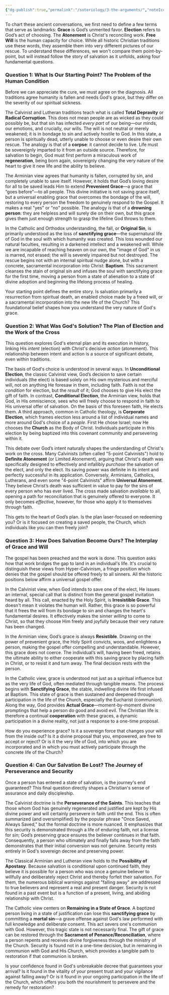 ```yaml
---
{"dg-publish":true,"permalink":"/soteriology/3-the-arguments/","noteIcon":""}
---
```


To chart these ancient conversations, we first need to define a few terms that serve as landmarks: **Grace** is God’s unmerited favor. **Election** refers to God’s act of choosing. The **Atonement** is Christ's reconciling work. **Free Will** is the human capacity for choice. While all historic Christian traditions use these words, they assemble them into very different pictures of our rescue. To understand these differences, we won't compare them point-by-point, but will instead follow the story of salvation as it unfolds, asking four fundamental questions.

### Question 1: What Is Our Starting Point? The Problem of the Human Condition

Before we can appreciate the cure, we must agree on the diagnosis. All traditions agree humanity is fallen and needs God's grace, but they differ on the severity of our spiritual sickness.

The Calvinist and Lutheran traditions teach what is called **Total Depravity** or **Radical Corruption**. This does not mean people are as wicked as they could possibly be, but that sin has infected *every part* of our being—our minds, our emotions, and crucially, our wills. The will is not neutral or merely weakened; it is in bondage to sin and actively hostile to God. In this state, a person is spiritually dead, utterly unable to choose or even desire their own rescue. The analogy is that of a **corpse**: it cannot decide to live. Life must be sovereignly imparted to it from an outside source. Therefore, for salvation to begin, God must first perform a miraculous work of **regeneration**, being born again, sovereignly changing the very nature of the heart to give it new life and the ability to believe.

The Arminian view agrees that humanity is fallen, corrupted by sin, and completely unable to save itself. However, it holds that God’s loving desire for all to be saved leads Him to extend **Prevenient Grace**—a grace that “goes before”—to all people. This divine initiative is not saving grace itself, but a universal enabling grace that overcomes the bondage of the will, restoring to every person the freedom to genuinely respond to the Gospel. It makes a real "yes" or "no" possible. The analogy is that of a **drowning person**: they are helpless and will surely die on their own, but this grace gives them just enough strength to grasp the lifeline God throws to them.

In the Catholic and Orthodox understanding, the fall, or **Original Sin**, is primarily understood as the loss of **sanctifying grace**—the supernatural life of God in the soul with which humanity was created. This loss wounded our natural faculties, resulting in a darkened intellect and a weakened will. While we are incapable of reaching heaven on our own, the "image of God" in us is marred, not erased; the will is severely impaired but not destroyed. The rescue begins not with an internal spiritual nudge alone, but with a concrete, sacramental incorporation into Christ: **Baptism**. This sacrament cleanses the stain of original sin and infuses the soul with sanctifying grace for the first time, moving a person from a state of alienation to a state of divine adoption and beginning the lifelong process of healing.

Your starting point defines the entire story. Is salvation primarily a resurrection from spiritual death, an enabled choice made by a freed will, or a sacramental incorporation into the new life of the Church? This foundational belief shapes how you understand the very nature of God's grace.

### Question 2: What Was God's Solution? The Plan of Election and the Work of the Cross

This question explores God's eternal plan and its execution in history, linking His *intent* (election) with Christ's decisive *action* (atonement). This relationship between intent and action is a source of significant debate, even within traditions.

The basis of God's choice is understood in several ways. In **Unconditional Election**, the classic Calvinist view, God’s decision to save certain individuals (the elect) is based solely on His own mysterious and merciful will, not on anything He foresaw in them, including faith. Faith is not the *condition* for election, but the *result* of it; God chooses to give His elect the gift of faith. In contrast, **Conditional Election**, the Arminian view, holds that God, in His omniscience, sees who will freely choose to respond in faith to His universal offer of salvation. On the basis of this foreseen faith, He elects them. A third approach, common in Catholic theology, is **Corporate Election**, which frames election less around a list of individual names and more around God's choice of a *people*. First He chose Israel; now He chooses the **Church** as the Body of Christ. Individuals participate in this election by being baptized into this covenant community and persevering within it.

This debate over God’s intent naturally shapes the understanding of Christ's work on the cross. Many Calvinists (often called "5-point Calvinists") hold to **Definite Atonement** (or Limited Atonement), arguing that Christ's death was specifically designed to effectively and infallibly *purchase* the salvation of the elect, and only the elect. Its saving power was definite in its intent and perfectly successful in its application. Conversely, Arminians, Catholics, Lutherans, and even some "4-point Calvinists" affirm **Universal Atonement**. They believe Christ’s death was sufficient in value to pay for the sins of every person who has ever lived. The cross made salvation *available* to all, opening a path for reconciliation that is genuinely offered to everyone. It only becomes *effective*, however, for those who apply it to themselves through faith.

This gets to the heart of God’s plan. Is the plan laser-focused on redeeming you? Or is it focused on creating a saved people, the Church, which individuals like you can then freely join?

### Question 3: How Does Salvation Become Ours? The Interplay of Grace and Will

The gospel has been preached and the work is done. This question asks how that work bridges the gap to land in an individual's life. It's crucial to distinguish these views from Hyper-Calvinism, a fringe position which denies that the gospel should be offered freely to all sinners. All the historic positions below affirm a universal gospel offer.

In the Calvinist view, when God intends to save one of the elect, He issues an internal, special call that is distinct from the general gospel invitation heard by all. This call, enacted by the Holy Spirit, is **Irresistible Grace**. This doesn't mean it violates the human will. Rather, this grace is so powerful that it frees the will from its bondage to sin and changes the heart's fundamental desires. It effectively makes the sinner *willing* to come to Christ, so that they choose Him freely and joyfully because their very nature has been changed.

In the Arminian view, God’s grace is always **Resistible**. Drawing on the power of prevenient grace, the Holy Spirit convicts, woos, and enlightens a person, making the gospel offer compelling and understandable. However, this grace does not coerce. The individual’s will, having been freed, retains the ultimate ability to either cooperate with this saving grace by placing faith in Christ, or to resist it and turn away. The final decision rests with the person.

In the Catholic view, grace is understood not just as a spiritual influence but as the very life of God, often mediated through tangible means. The process begins with **Sanctifying Grace**, the stable, indwelling divine life first infused at Baptism. This state of grace is then sustained and deepened through participation in the life of the Church, especially the Eucharist (communion). Along the way, God provides **Actual Grace**—moment-by-moment divine promptings that help a person do good and avoid evil. The Christian life is therefore a continual **cooperation** with these graces, a dynamic participation in a divine reality, not just a response to a one-time proposal.

How do you experience grace? Is it a sovereign force that changes your will from the inside out? Is it a divine proposal that you, empowered, are free to accept or reject? Or is it the very life of God, into which you are incorporated and in which you must actively participate through the concrete life of the Church?

### Question 4: Can Our Salvation Be Lost? The Journey of Perseverance and Security

Once a person has entered a state of salvation, is the journey's end guaranteed? This final question directly shapes a Christian's sense of assurance and daily discipleship.

The Calvinist doctrine is the **Perseverance of the Saints**. This teaches that those whom God has genuinely regenerated and justified are kept by His divine power and will certainly persevere in faith until the end. This is often summarized (and oversimplified) by the popular phrase "Once Saved, Always Saved," but the formal doctrine is more nuanced. It emphasizes that this security is demonstrated through a life of enduring faith, not a license for sin; God’s preserving grace ensures the believer continues in that faith. Consequently, a person who ultimately and finally falls away from the faith demonstrates that their initial conversion was not genuine. Security rests entirely in God's sovereign decree and preserving power.

The Classical Arminian and Lutheran view holds to the **Possibility of Apostasy**. Because salvation is conditional upon continued faith, they believe it is possible for a person who was once a genuine believer to willfully and deliberately reject Christ and thereby forfeit their salvation. For them, the numerous biblical warnings against "falling away" are addressed to true believers and represent a real and present danger. Security is not found in a past event but is a function of a present, living, and abiding relationship with Christ.

The Catholic view centers on **Remaining in a State of Grace**. A baptized person living in a state of justification can lose this **sanctifying grace** by committing a **mortal sin**—a grave offense against God's law performed with full knowledge and deliberate consent. This act severs one's communion with God. However, this tragic state is not necessarily final. The gift of grace can be restored through the **Sacrament of Penance/Reconciliation**, where a person repents and receives divine forgiveness through the ministry of the Church. Security is found not in a one-time decision, but in remaining in communion with God and His Church, which provides a tangible path to restoration if that communion is broken.

Is your confidence found in God's unbreakable decree that guarantees your arrival? Is it found in the vitality of your present trust and your vigilance against falling away? Or is it found in your ongoing participation in the life of the Church, which offers you both the nourishment to persevere and the remedy for restoration?